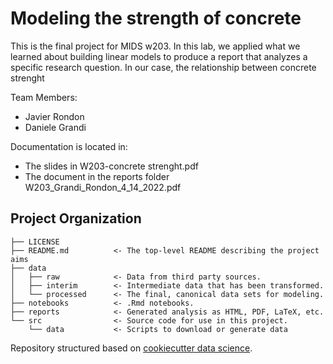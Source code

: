 # Modeling the strength of concrete


This is the final project for MIDS w203. In this lab, we applied what we learned about building linear models 
to produce a report that analyzes a specific research question. In our case, the relationship between concrete strenght

Team Members:
* Javier Rondon
* Daniele Grandi

Documentation is located in:

* The slides in W203-concrete strenght.pdf
* The document in the reports folder W203_Grandi_Rondon_4_14_2022.pdf

## Project Organization

    ├── LICENSE
    ├── README.md          <- The top-level README describing the project aims
    ├── data
    │   ├── raw            <- Data from third party sources.
    │   ├── interim        <- Intermediate data that has been transformed.
    │   └── processed      <- The final, canonical data sets for modeling.
    ├── notebooks          <- .Rmd notebooks. 
    ├── reports            <- Generated analysis as HTML, PDF, LaTeX, etc.
    └── src                <- Source code for use in this project.
        └── data           <- Scripts to download or generate data


Repository structured based on [cookiecutter data science](https://drivendata.github.io/cookiecutter-data-science).

